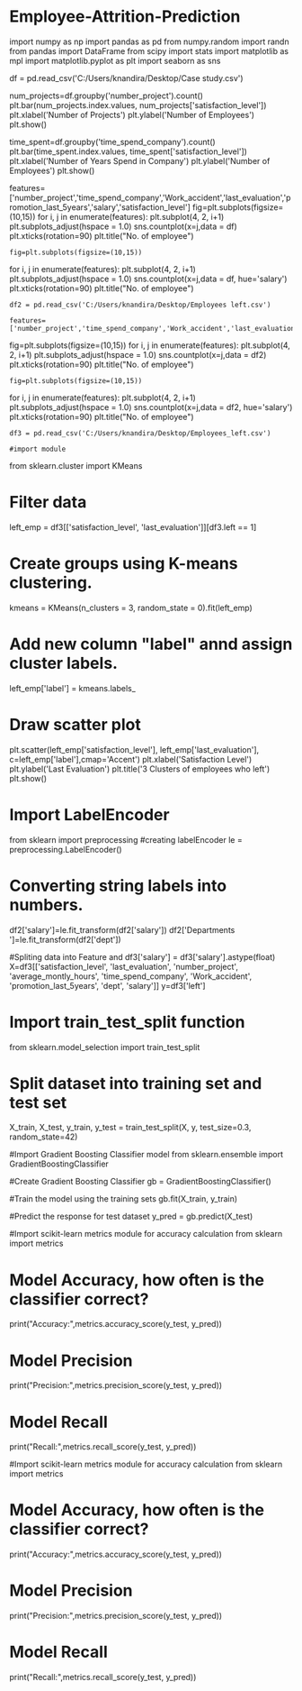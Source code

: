 # Employee-Attrition-Prediction

import numpy as np
import pandas as pd
from numpy.random import randn
from pandas import DataFrame
from scipy import stats
import matplotlib as mpl
import matplotlib.pyplot as plt
import seaborn as sns

df = pd.read_csv('C:/Users/knandira/Desktop/Case study.csv')

num_projects=df.groupby('number_project').count()
plt.bar(num_projects.index.values, num_projects['satisfaction_level'])
plt.xlabel('Number of Projects')
plt.ylabel('Number of Employees')
plt.show()

time_spent=df.groupby('time_spend_company').count()
plt.bar(time_spent.index.values, time_spent['satisfaction_level'])
plt.xlabel('Number of Years Spend in Company')
plt.ylabel('Number of Employees')
plt.show()

features=['number_project','time_spend_company','Work_accident','last_evaluation','promotion_last_5years','salary','satisfaction_level']
fig=plt.subplots(figsize=(10,15))
for i, j in enumerate(features):
    plt.subplot(4, 2, i+1)
    plt.subplots_adjust(hspace = 1.0)
    sns.countplot(x=j,data = df)
    plt.xticks(rotation=90)
    plt.title("No. of employee")
    
    fig=plt.subplots(figsize=(10,15))
for i, j in enumerate(features):
    plt.subplot(4, 2, i+1)
    plt.subplots_adjust(hspace = 1.0)
    sns.countplot(x=j,data = df, hue='salary')
    plt.xticks(rotation=90)
    plt.title("No. of employee")
    
    df2 = pd.read_csv('C:/Users/knandira/Desktop/Employees left.csv')
    
    features=['number_project','time_spend_company','Work_accident','last_evaluation','promotion_last_5years','salary','satisfaction_level']
fig=plt.subplots(figsize=(10,15))
for i, j in enumerate(features):
    plt.subplot(4, 2, i+1)
    plt.subplots_adjust(hspace = 1.0)
    sns.countplot(x=j,data = df2)
    plt.xticks(rotation=90)
    plt.title("No. of employee")
    
    fig=plt.subplots(figsize=(10,15))
for i, j in enumerate(features):
    plt.subplot(4, 2, i+1)
    plt.subplots_adjust(hspace = 1.0)
    sns.countplot(x=j,data = df2, hue='salary')
    plt.xticks(rotation=90)
    plt.title("No. of employee")
    
    df3 = pd.read_csv('C:/Users/knandira/Desktop/Employees_left.csv')
    
    #import module
from sklearn.cluster import KMeans
# Filter data
left_emp =  df3[['satisfaction_level', 'last_evaluation']][df3.left == 1]
# Create groups using K-means clustering.
kmeans = KMeans(n_clusters = 3, random_state = 0).fit(left_emp)

# Add new column "label" annd assign cluster labels.
left_emp['label'] = kmeans.labels_
# Draw scatter plot
plt.scatter(left_emp['satisfaction_level'], left_emp['last_evaluation'], c=left_emp['label'],cmap='Accent')
plt.xlabel('Satisfaction Level')
plt.ylabel('Last Evaluation')
plt.title('3 Clusters of employees who left')
plt.show()

# Import LabelEncoder
from sklearn import preprocessing
#creating labelEncoder
le = preprocessing.LabelEncoder()
# Converting string labels into numbers.
df2['salary']=le.fit_transform(df2['salary'])
df2['Departments ']=le.fit_transform(df2['dept'])

#Spliting data into Feature and
df3['salary'] = df3['salary'].astype(float)
X=df3[['satisfaction_level', 'last_evaluation', 'number_project',
       'average_montly_hours', 'time_spend_company', 'Work_accident',
       'promotion_last_5years', 'dept', 'salary']]
y=df3['left']

# Import train_test_split function
from sklearn.model_selection import train_test_split

# Split dataset into training set and test set
X_train, X_test, y_train, y_test = train_test_split(X, y, test_size=0.3, random_state=42) 



#Import Gradient Boosting Classifier model
from sklearn.ensemble import GradientBoostingClassifier

#Create Gradient Boosting Classifier
gb = GradientBoostingClassifier()

#Train the model using the training sets
gb.fit(X_train, y_train)

#Predict the response for test dataset
y_pred = gb.predict(X_test)

#Import scikit-learn metrics module for accuracy calculation
from sklearn import metrics
# Model Accuracy, how often is the classifier correct?
print("Accuracy:",metrics.accuracy_score(y_test, y_pred))
# Model Precision
print("Precision:",metrics.precision_score(y_test, y_pred))
# Model Recall
print("Recall:",metrics.recall_score(y_test, y_pred))

#Import scikit-learn metrics module for accuracy calculation
from sklearn import metrics
# Model Accuracy, how often is the classifier correct?
print("Accuracy:",metrics.accuracy_score(y_test, y_pred))
# Model Precision
print("Precision:",metrics.precision_score(y_test, y_pred))
# Model Recall
print("Recall:",metrics.recall_score(y_test, y_pred))
